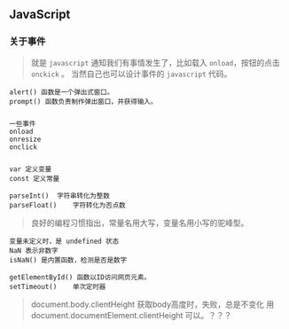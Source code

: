 ## JavaScript
###  关于事件
>就是 `javascript` 通知我们有事情发生了，比如载入 `onload`，按钮的点击 `onckick` 。
>当然自己也可以设计事件的 `javascript` 代码。

	alert() 函数是一个弹出式窗口。
	prompt() 函数负责制作弹出窗口，并获得输入。
###
	一些事件
	onload
	onresize
	onclick
###
	var 定义变量
	const 定义常量
	
	parseInt()	字符串转化为整数
	parseFloat()	字符转化为否点数

>良好的编程习惯指出，常量名用大写，变量名用小写的驼峰型。
	
	变量未定义时，是 undefined 状态 
	NaN 表示非数字
	isNaN() 是内置函数，检测是否是数字
	
	getElementById() 函数以ID访问网页元素。
	setTimeout()	单次定时器

>document.body.clientHeight 获取body高度时，失败，总是不变化
>用 document.documentElement.clientHeight 可以。？？？

			
	


